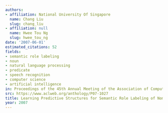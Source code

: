 ```yaml
---
authors:
- affiliation: National University Of Singapore
  name: Chang Liu
  slug: chang_liu
- affiliation: null
  name: Hwee Tou Ng
  slug: hwee_tou_ng
date: '2007-06-01'
estimated_citations: 52
fields:
- semantic role labeling
- noun
- natural language processing
- predicate
- speech recognition
- computer science
- artificial intelligence
in: Proceedings of the 45th Annual Meeting of the Association of Computational Linguistics
src: https://www.aclweb.org/anthology/P07-1027
title: Learning Predictive Structures for Semantic Role Labeling of NomBank
year: 2007
---
```

